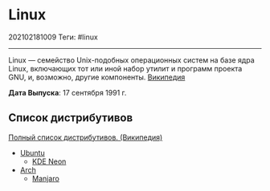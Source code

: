 # Linux

202102181009
Теги: #linux
___

Linux — семейство Unix-подобных операционных систем на базе ядра Linux, включающих тот или иной набор утилит и программ проекта GNU, и, возможно, другие компоненты. [Википедия](https://ru.wikipedia.org/wiki/Linux)

**Дата Выпуска**: 17 сентября 1991 г.

## Список дистрибутивов

[Полный список дистрибутивов. (Википедия)](https://ru.wikipedia.org/wiki/%D0%A1%D0%BF%D0%B8%D1%81%D0%BE%D0%BA_%D0%B4%D0%B8%D1%81%D1%82%D1%80%D0%B8%D0%B1%D1%83%D1%82%D0%B8%D0%B2%D0%BE%D0%B2_Linux)

- [Ubuntu](Ubuntu.md)
  - [KDE Neon](KDE%20Neon.md)
- [Arch](Arch.md)
  - [Manjaro](Manjaro.md)
